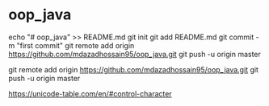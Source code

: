 # oop_java
echo "# oop_java" >> README.md
git init
git add README.md
git commit -m "first commit"
git remote add origin https://github.com/mdazadhossain95/oop_java.git
git push -u origin master

git remote add origin https://github.com/mdazadhossain95/oop_java.git
git push -u origin master

https://unicode-table.com/en/#control-character
